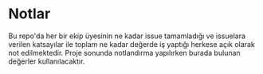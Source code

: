 # Notlar

Bu repo'da her bir ekip üyesinin ne kadar issue tamamladığı ve issuelara verilen katsayılar ile toplam
ne kadar değerde iş yaptığı herkese açık olarak not edilmektedir. Proje sonunda notlandırma yapılırken
burada bulunan değerler kullanılacaktır.
